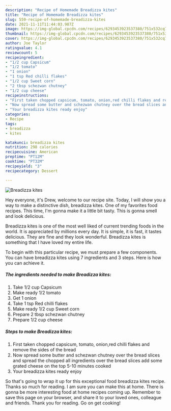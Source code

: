 ```yaml
---
description: "Recipe of Homemade Breadizza kites"
title: "Recipe of Homemade Breadizza kites"
slug: 559-recipe-of-homemade-breadizza-kites
date: 2021-11-11T11:44:03.987Z
image: https://img-global.cpcdn.com/recipes/6293453923537380/751x532cq70/breadizza-kites-recipe-main-photo.jpg
thumbnail: https://img-global.cpcdn.com/recipes/6293453923537380/751x532cq70/breadizza-kites-recipe-main-photo.jpg
cover: https://img-global.cpcdn.com/recipes/6293453923537380/751x532cq70/breadizza-kites-recipe-main-photo.jpg
author: Joe Taylor
ratingvalue: 4.1
reviewcount: 5
recipeingredient:
- "1/2 cup Capsicum"
- "1/2 tomato"
- "1 onion"
- "1 tsp Red chilli flakes"
- "1/2 cup Sweet corn"
- "2 tbsp schezwan chutney"
- "1/2 cup cheese"
recipeinstructions:
- "First taken chopped capsicum, tomato, onion,red chilli flakes and remove the sides of the bread"
- "Now spread some butter and schezwan chutney over the bread slices and spread the chopped all ingredients over the bread slices add some grated cheese on the top 5-10 minutes cooked"
- "Your breadizza kites ready enjoy"
categories:
- Recipe
tags:
- breadizza
- kites

katakunci: breadizza kites 
nutrition: 298 calories
recipecuisine: American
preptime: "PT12M"
cooktime: "PT32M"
recipeyield: "3"
recipecategory: Dessert

---
```



![Breadizza kites](https://img-global.cpcdn.com/recipes/6293453923537380/751x532cq70/breadizza-kites-recipe-main-photo.jpg)

Hey everyone, it's Drew, welcome to our recipe site. Today, I will show you a way to make a distinctive dish, breadizza kites. One of my favorites food recipes. This time, I'm gonna make it a little bit tasty. This is gonna smell and look delicious.

Breadizza kites is one of the most well liked of current trending foods in the world. It is appreciated by millions every day. It is simple, it is fast, it tastes delicious. They are fine and they look wonderful. Breadizza kites is something that I have loved my entire life.




To begin with this particular recipe, we must prepare a few components. You can have breadizza kites using 7 ingredients and 3 steps. Here is how you can achieve it.

<!--inarticleads1-->

##### The ingredients needed to make Breadizza kites:

1. Take 1/2 cup Capsicum
1. Make ready 1/2 tomato
1. Get 1 onion
1. Take 1 tsp Red chilli flakes
1. Make ready 1/2 cup Sweet corn
1. Prepare 2 tbsp schezwan chutney
1. Prepare 1/2 cup cheese




<!--inarticleads2-->

##### Steps to make Breadizza kites:

1. First taken chopped capsicum, tomato, onion,red chilli flakes and remove the sides of the bread
1. Now spread some butter and schezwan chutney over the bread slices and spread the chopped all ingredients over the bread slices add some grated cheese on the top 5-10 minutes cooked
1. Your breadizza kites ready enjoy




So that's going to wrap it up for this exceptional food breadizza kites recipe. Thanks so much for reading. I am sure you can make this at home. There is gonna be more interesting food at home recipes coming up. Remember to save this page on your browser, and share it to your loved ones, colleague and friends. Thank you for reading. Go on get cooking!
